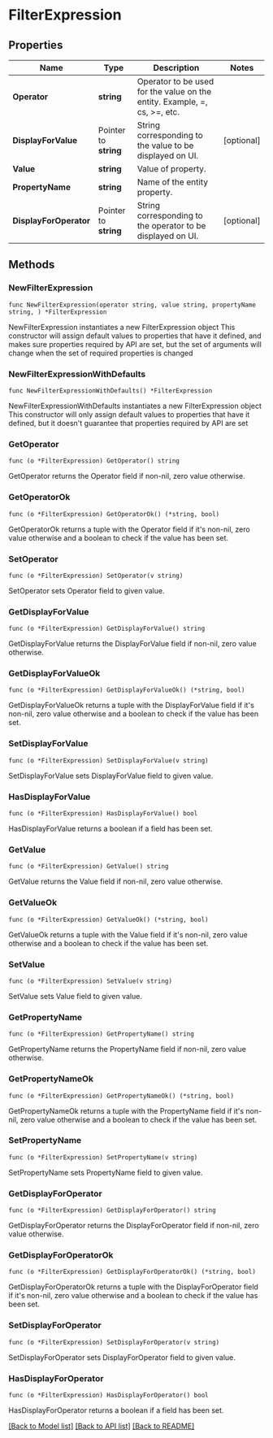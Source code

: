 # FilterExpression

## Properties

Name | Type | Description | Notes
------------ | ------------- | ------------- | -------------
**Operator** | **string** | Operator to be used for the value on the entity. Example, &#x3D;, cs, &gt;&#x3D;, etc.  | 
**DisplayForValue** | Pointer to **string** | String corresponding to the value to be displayed on UI. | [optional] 
**Value** | **string** | Value of property. | 
**PropertyName** | **string** | Name of the entity property. | 
**DisplayForOperator** | Pointer to **string** | String corresponding to the operator to be displayed on UI. | [optional] 

## Methods

### NewFilterExpression

`func NewFilterExpression(operator string, value string, propertyName string, ) *FilterExpression`

NewFilterExpression instantiates a new FilterExpression object
This constructor will assign default values to properties that have it defined,
and makes sure properties required by API are set, but the set of arguments
will change when the set of required properties is changed

### NewFilterExpressionWithDefaults

`func NewFilterExpressionWithDefaults() *FilterExpression`

NewFilterExpressionWithDefaults instantiates a new FilterExpression object
This constructor will only assign default values to properties that have it defined,
but it doesn't guarantee that properties required by API are set

### GetOperator

`func (o *FilterExpression) GetOperator() string`

GetOperator returns the Operator field if non-nil, zero value otherwise.

### GetOperatorOk

`func (o *FilterExpression) GetOperatorOk() (*string, bool)`

GetOperatorOk returns a tuple with the Operator field if it's non-nil, zero value otherwise
and a boolean to check if the value has been set.

### SetOperator

`func (o *FilterExpression) SetOperator(v string)`

SetOperator sets Operator field to given value.


### GetDisplayForValue

`func (o *FilterExpression) GetDisplayForValue() string`

GetDisplayForValue returns the DisplayForValue field if non-nil, zero value otherwise.

### GetDisplayForValueOk

`func (o *FilterExpression) GetDisplayForValueOk() (*string, bool)`

GetDisplayForValueOk returns a tuple with the DisplayForValue field if it's non-nil, zero value otherwise
and a boolean to check if the value has been set.

### SetDisplayForValue

`func (o *FilterExpression) SetDisplayForValue(v string)`

SetDisplayForValue sets DisplayForValue field to given value.

### HasDisplayForValue

`func (o *FilterExpression) HasDisplayForValue() bool`

HasDisplayForValue returns a boolean if a field has been set.

### GetValue

`func (o *FilterExpression) GetValue() string`

GetValue returns the Value field if non-nil, zero value otherwise.

### GetValueOk

`func (o *FilterExpression) GetValueOk() (*string, bool)`

GetValueOk returns a tuple with the Value field if it's non-nil, zero value otherwise
and a boolean to check if the value has been set.

### SetValue

`func (o *FilterExpression) SetValue(v string)`

SetValue sets Value field to given value.


### GetPropertyName

`func (o *FilterExpression) GetPropertyName() string`

GetPropertyName returns the PropertyName field if non-nil, zero value otherwise.

### GetPropertyNameOk

`func (o *FilterExpression) GetPropertyNameOk() (*string, bool)`

GetPropertyNameOk returns a tuple with the PropertyName field if it's non-nil, zero value otherwise
and a boolean to check if the value has been set.

### SetPropertyName

`func (o *FilterExpression) SetPropertyName(v string)`

SetPropertyName sets PropertyName field to given value.


### GetDisplayForOperator

`func (o *FilterExpression) GetDisplayForOperator() string`

GetDisplayForOperator returns the DisplayForOperator field if non-nil, zero value otherwise.

### GetDisplayForOperatorOk

`func (o *FilterExpression) GetDisplayForOperatorOk() (*string, bool)`

GetDisplayForOperatorOk returns a tuple with the DisplayForOperator field if it's non-nil, zero value otherwise
and a boolean to check if the value has been set.

### SetDisplayForOperator

`func (o *FilterExpression) SetDisplayForOperator(v string)`

SetDisplayForOperator sets DisplayForOperator field to given value.

### HasDisplayForOperator

`func (o *FilterExpression) HasDisplayForOperator() bool`

HasDisplayForOperator returns a boolean if a field has been set.


[[Back to Model list]](../README.md#documentation-for-models) [[Back to API list]](../README.md#documentation-for-api-endpoints) [[Back to README]](../README.md)


